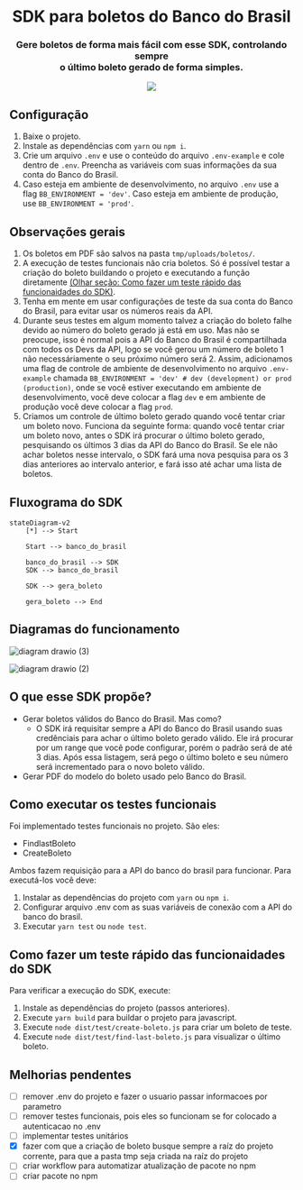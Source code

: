 <h1 align="center">SDK para boletos do Banco do Brasil</h1>
<h3 align="center">Gere boletos de forma mais fácil com esse SDK, controlando sempre<br> o último boleto gerado de forma simples.</h3>
<p align="center">
        <a href="https://github.com/filipeas/boleto-banco-brasil/releases/tag/0.1.0" alt="Version">
        <img src="https://img.shields.io/badge/version-0.1.0-green" /></a>
</p>

## Configuração
1) Baixe o projeto.
2) Instale as dependências com ``` yarn ``` ou ``` npm i ```.
3) Crie um arquivo ``` .env ``` e use o conteúdo do arquivo ``` .env-example ``` e cole dentro de ``` .env ```. Preencha as variáveis com suas informações da sua conta do Banco do Brasil.
4) Caso esteja em ambiente de desenvolvimento, no arquivo ``` .env ``` use a flag ``` BB_ENVIRONMENT = 'dev' ```. Caso esteja em ambiente de produção, use ``` BB_ENVIRONMENT = 'prod' ```.

## Observações gerais
1) Os boletos em PDF são salvos na pasta ``` tmp/uploads/boletos/ ```.
2) A execução de testes funcionais não cria boletos. Só é possível testar a criação do boleto buildando o projeto e executando a função diretamente [(Olhar seção: Como fazer um teste rápido das funcionaidades do SDK)](https://github.com/filipeas/boleto-banco-brasil#como-fazer-um-teste-r%C3%A1pido-das-funcionaidades-do-sdk).
3) Tenha em mente em usar configurações de teste da sua conta do Banco do Brasil, para evitar usar os números reais da API.
4) Durante seus testes em algum momento talvez a criação do boleto falhe devido ao número do boleto gerado já está em uso. Mas não se preocupe, isso é normal pois a API do Banco do Brasil é compartilhada com todos os Devs da API, logo se você gerou um número de boleto 1 não necessáriamente o seu próximo número será 2. Assim, adicionamos uma flag de controle de ambiente de desenvolvimento no arquivo ``` .env-example ``` chamada ``` BB_ENVIRONMENT = 'dev' # dev (development) or prod (production) ```, onde se você estiver executando em ambiente de desenvolvimento, você deve colocar a flag ``` dev ``` e em ambiente de produção você deve colocar a flag ``` prod ```.
5) Criamos um controle de último boleto gerado quando você tentar criar um boleto novo. Funciona da seguinte forma: quando você tentar criar um boleto novo, antes o SDK irá procurar o último boleto gerado, pesquisando os últimos 3 dias da API do Banco do Brasil. Se ele não achar boletos nesse intervalo, o SDK fará uma nova pesquisa para os 3 dias anteriores ao intervalo anterior, e fará isso até achar uma lista de boletos.

## Fluxograma do SDK
```mermaid
stateDiagram-v2
    [*] --> Start

    Start --> banco_do_brasil

    banco_do_brasil --> SDK
    SDK --> banco_do_brasil

    SDK --> gera_boleto

    gera_boleto --> End
```

## Diagramas do funcionamento
![diagram drawio (3)](https://user-images.githubusercontent.com/23065588/201450114-d571aed7-2368-4f92-a6e3-160bfca9917e.png)

![diagram drawio (2)](https://user-images.githubusercontent.com/23065588/201450109-1f09c123-22cd-45b7-9e27-a783e3e8496a.png)

## O que esse SDK propõe?
- Gerar boletos válidos do Banco do Brasil. Mas como?
    - O SDK irá requisitar sempre a API do Banco do Brasil usando suas credênciais para achar o último boleto gerado válido. Ele irá procurar por um range que você pode configurar, porém o padrão será de até 3 dias. Após essa listagem, será pego o último boleto e seu número será incrementado para o novo boleto válido.
- Gerar PDF do modelo do boleto usado pelo Banco do Brasil.

## Como executar os testes funcionais
Foi implementado testes funcionais no projeto. São eles:
- FindlastBoleto
- CreateBoleto

Ambos fazem requisição para a API do banco do brasil para funcionar. Para executá-los você deve:

1) Instalar as dependências do projeto com ``` yarn ``` ou ``` npm i ```.
2) Configurar arquivo .env com as suas variáveis de conexão com a API do banco do brasil.
3) Executar ``` yarn test ``` ou ``` node test ```.

## Como fazer um teste rápido das funcionaidades do SDK
Para verificar a execução do SDK, execute:
1) Instale as dependências do projeto (passos anteriores).
2) Execute ``` yarn build ``` para buildar o projeto para javascript.
3) Execute ``` node dist/test/create-boleto.js ``` para criar um boleto de teste.
4) Execute ``` node dist/test/find-last-boleto.js ``` para visualizar o último boleto.

## Melhorias pendentes
- [ ] remover .env do projeto e fazer o usuario passar informacoes por parametro
- [ ] remover testes funcionais, pois eles so funcionam se for colocado a autenticacao no .env
- [ ] implementar testes unitários
- [x] fazer com que a criação de boleto busque sempre a raíz do projeto corrente, para que a pasta tmp seja criada na raíz do projeto
- [ ] criar workflow para automatizar atualização de pacote no npm
- [ ] criar pacote no npm